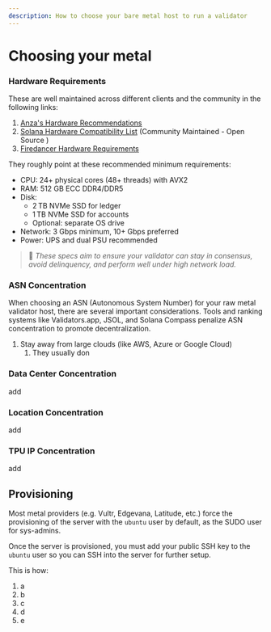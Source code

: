 ```yaml
---
description: How to choose your bare metal host to run a validator
---
```


# Choosing your metal

### Hardware Requirements

These are well maintained across different clients and the community in the following links:

1. [Anza's Hardware Recommendations](https://docs.anza.xyz/operations/requirements#hardware-recommendations)&#x20;
2. [Solana Hardware Compatibility List](https://solanahcl.org/) (Community Maintained - Open Source )
3. [Firedancer Hardware Requirements](https://docs.firedancer.io/guide/getting-started.html#hardware-requirements)

They roughly point at these recommended minimum requirements:

* CPU: 24+ physical cores (48+ threads) with AVX2
* RAM: 512 GB ECC DDR4/DDR5
* Disk:
  * 2 TB NVMe SSD for ledger
  * 1 TB NVMe SSD for accounts
  * Optional: separate OS drive
* Network: 3 Gbps minimum, 10+ Gbps preferred
* Power: UPS and dual PSU recommended

> 🎯 _These specs aim to ensure your validator can stay in consensus, avoid delinquency, and perform well under high network load._

### ASN Concentration

When choosing an ASN (Autonomous System Number) for your raw metal validator host, there are several important considerations. Tools and ranking systems like Validators.app, JSOL, and Solana Compass penalize ASN concentration to promote decentralization.

1. Stay away from large clouds (like AWS, Azure or Google Cloud)
   1. They usually don

### Data Center Concentration

add

### Location Concentration

add

### TPU IP Concentration

add

## Provisioning

Most metal providers (e.g. Vultr, Edgevana, Latitude, etc.) force the provisioning of the server with the `ubuntu` user by default, as the SUDO user for sys-admins.

Once the server is provisioned, you must add your public SSH key to the `ubuntu` user so you can SSH into the server for further setup.

This is how:

1. a
2. b
3. c
4. d
5. e
